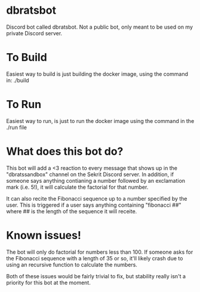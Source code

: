 # dbratsbot
Discord bot called dbratsbot. Not a public bot, only meant to be used on my private Discord server.

# To Build
Easiest way to build is just building the docker image, using the command in:
./build

# To Run
Easiest way to run, is just to run the docker image using the command in the ./run file

# What does this bot do?
This bot will add a <3 reaction to every message that shows up in the "dbratssandbox" channel on the Sekrit Discord server. In addition, if someone says anything contianing a number followed by an exclamation mark (i.e. 5!), it will calculate the factorial for that number.

It can also recite the Fibonacci sequence up to a number specified by the user. This is triggered if a user says anything containing "fibonacci ##" where ## is the length of the sequence it will receite.

# Known issues!
The bot will only do factorial for numbers less than 100.
If someone asks for the Fibonacci sequence with a length of 35 or so, it'll likely crash due to using an recursive function to calculate the numbers.

Both of these issues would be fairly trivial to fix, but stability really isn't a priority for this bot at the moment.

